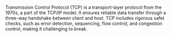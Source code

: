 Transmission Control Protocol (TCP) is a transport-layer protocol from the 1970s, a part of the TCP/IP model. It ensures reliable data transfer through a three-way handshake between client and host. TCP includes rigorous safet checks, such as error detection, sequencing, flow control, and congestion control, making it challenging to break.